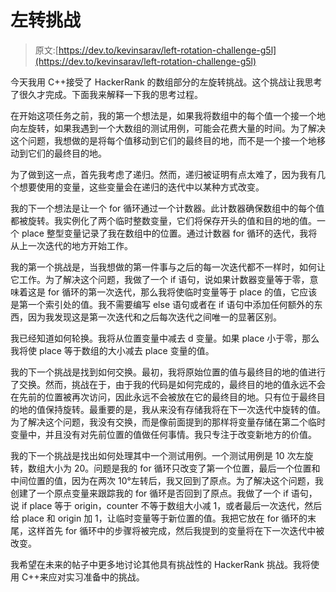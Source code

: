 # 左转挑战

> 原文:[https://dev.to/kevinsarav/left-rotation-challenge-g5l](https://dev.to/kevinsarav/left-rotation-challenge-g5l)

今天我用 C++接受了 HackerRank 的数组部分的左旋转挑战。这个挑战让我思考了很久才完成。下面我来解释一下我的思考过程。

在开始这项任务之前，我的第一个想法是，如果我将数组中的每个值一个接一个地向左旋转，如果我遇到一个大数组的测试用例，可能会花费大量的时间。为了解决这个问题，我想做的是将每个值移动到它们的最终目的地，而不是一个接一个地移动到它们的最终目的地。

为了做到这一点，首先我考虑了递归。然而，递归被证明有点太难了，因为我有几个想要使用的变量，这些变量会在递归的迭代中以某种方式改变。

我的下一个想法是让一个 for 循环通过一个计数器。此计数器确保数组中的每个值都被旋转。我实例化了两个临时整数变量，它们将保存开头的值和目的地的值。一个 place 整型变量记录了我在数组中的位置。通过计数器 for 循环的迭代，我将从上一次迭代的地方开始工作。

我的第一个挑战是，当我想做的第一件事与之后的每一次迭代都不一样时，如何让它工作。为了解决这个问题，我做了一个 if 语句，说如果计数器变量等于零，意味着这是 for 循环的第一次迭代，那么我将使临时变量等于 place 的值，它应该是第一个索引处的值。我不需要编写 else 语句或者在 if 语句中添加任何额外的东西，因为我发现这是第一次迭代和之后每次迭代之间唯一的显著区别。

我已经知道如何轮换。我将从位置变量中减去 d 变量。如果 place 小于零，那么我将使 place 等于数组的大小减去 place 变量的值。

我的下一个挑战是找到如何交换。最初，我将原始位置的值与最终目的地的值进行了交换。然而，挑战在于，由于我的代码是如何完成的，最终目的地的值永远不会在先前的位置被再次访问，因此永远不会被放在它的最终目的地。只有位于最终目的地的值保持旋转。最重要的是，我从来没有存储我将在下一次迭代中旋转的值。为了解决这个问题，我没有交换，而是像前面提到的那样将变量存储在第二个临时变量中，并且没有对先前位置的值做任何事情。我只专注于改变新地方的价值。

我的下一个挑战是找出如何处理其中一个测试用例。一个测试用例是 10 次左旋转，数组大小为 20。问题是我的 for 循环只改变了第一个位置，最后一个位置和中间位置的值，因为在两次 10°左转后，我又回到了原点。为了解决这个问题，我创建了一个原点变量来跟踪我的 for 循环是否回到了原点。我做了一个 if 语句，说 if place 等于 origin，counter 不等于数组大小减 1，或者最后一次迭代，然后给 place 和 origin 加 1，让临时变量等于新位置的值。我把它放在 for 循环的末尾，这样首先 for 循环中的步骤将被完成，然后我提到的变量将在下一次迭代中被改变。

我希望在未来的帖子中更多地讨论其他具有挑战性的 HackerRank 挑战。我将使用 C++来应对实习准备中的挑战。